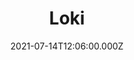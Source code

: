 ---
title: "Loki"
year: 2021
date: 2021-07-14T12:06:00.000Z
permalink: /almanac/tv/2021-07-14-loki/index.html
rating: 3
---